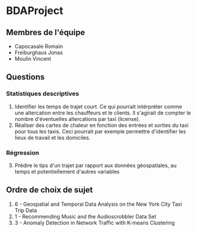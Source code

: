# BDAProject
## Membres de l'équipe
* Capocasale Romain
* Freiburghaus Jonas
* Moulin Vincent

## Questions
### Statistiques descriptives 
1. Identifier les temps de trajet court. Ce qui pourrait intérpréter comme une altercation entre les chauffeurs et le clients. Il s'agirait de compter le nombre d'éventuelles altercations par taxi (license).
2. Réaliser des cartes de chaleur en fonction des entrées et sorties du taxi pour tous les taxis. Ceci pourrait par exemple permettre d'identifier les lieux de travail et les domiciles.

### Régression
3. Prédire le tips d'un trajet par rapport aux données géospatiales, au temps et potentiellement d'autres variables

## Ordre de choix de sujet
1. 6 - Geospatial and Temporal Data Analysis on the New York City Taxi Trip Data
2. 1 - Recommending Music and the Audioscrobbler Data Set
3. 3 - Anomaly Detection in Network Traffic with K-means Clustering
